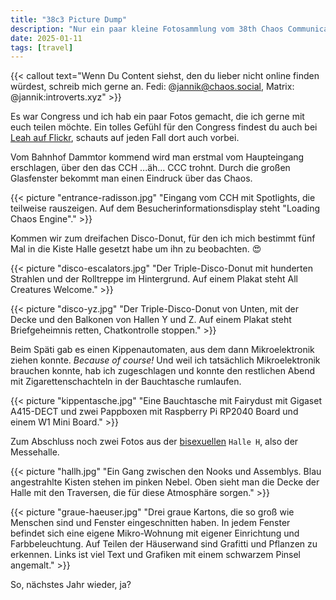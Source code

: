 ```yaml
---
title: "38c3 Picture Dump"
description: "Nur ein paar kleine Fotosammlung vom 38th Chaos Communications Congress :)"
date: 2025-01-11
tags: [travel]
---
```



{{< callout text="Wenn Du Content siehst, den du lieber nicht online finden würdest, schreib mich gerne an. Fedi: @jannik@chaos.social, Matrix: @jannik:introverts.xyz" >}}

Es war Congress und ich hab ein paar Fotos gemacht, die ich gerne mit euch teilen möchte.
Ein tolles Gefühl für den Congress findest du auch bei [Leah auf Flickr](https://www.flickr.com/photos/leahoswald/albums/72177720322829890/), schauts auf jeden Fall dort auch vorbei.

Vom Bahnhof Dammtor kommend wird man erstmal vom Haupteingang erschlagen, über den das CCH ...äh... CCC trohnt. Durch die großen Glasfenster bekommt man einen Eindruck über das Chaos.

{{< picture "entrance-radisson.jpg" "Eingang vom CCH mit Spotlights, die teilweise rauszeigen. Auf dem Besucherinformationsdisplay steht \"Loading Chaos Engine\"." >}}

Kommen wir zum dreifachen Disco-Donut, für den ich mich bestimmt fünf Mal in die Kiste Halle gesetzt habe um ihn zu beobachten. 😍 

{{< picture "disco-escalators.jpg" "Der Triple-Disco-Donut mit hunderten Strahlen und der Rolltreppe im Hintergrund. Auf einem Plakat steht All Creatures Welcome." >}}

{{< picture "disco-yz.jpg" "Der Triple-Disco-Donut von Unten, mit der Decke und den Balkonen von Hallen Y und Z. Auf einem Plakat steht Briefgeheimnis retten, Chatkontrolle stoppen." >}}

Beim Späti gab es einen Kippenautomaten, aus dem dann Mikroelektronik ziehen konnte. _Because of course!_ Und weil ich tatsächlich Mikroelektronik brauchen konnte, hab ich zugeschlagen und konnte den restlichen Abend mit Zigarettenschachteln in der Bauchtasche rumlaufen.

{{< picture "kippentasche.jpg" "Eine Bauchtasche mit Fairydust mit Gigaset A415-DECT und zwei Pappboxen mit Raspberry Pi RP2040 Board und einem W1 Mini Board." >}}

Zum Abschluss noch zwei Fotos aus der [bisexuellen](https://en.wikipedia.org/wiki/Bisexual_lighting) `Halle H`, also der Messehalle.

{{< picture "hallh.jpg" "Ein Gang zwischen den Nooks und Assemblys. Blau angestrahlte Kisten stehen im pinken Nebel. Oben sieht man die Decke der Halle mit den Traversen, die für diese Atmosphäre sorgen." >}}

{{< picture "graue-haeuser.jpg" "Drei graue Kartons, die so groß wie Menschen sind und Fenster eingeschnitten haben. In jedem Fenster befindet sich eine eigene Mikro-Wohnung mit eigener Einrichtung und Farbbeleuchtung. Auf Teilen der Häuserwand sind Grafitti und Pflanzen zu erkennen. Links ist viel Text und Grafiken mit einem schwarzem Pinsel angemalt." >}}


So, nächstes Jahr wieder, ja?